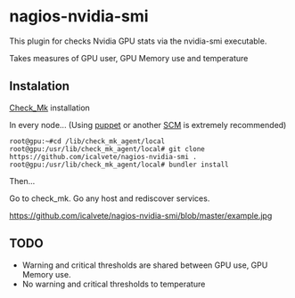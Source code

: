 # nagios-nvidia-smi

This plugin for checks Nvidia GPU stats via the nvidia-smi executable.

Takes measures of GPU user, GPU Memory use and temperature

## Instalation

[Check_Mk](https://checkmk.com/) installation

In every node... (Using [puppet](https://en.wikipedia.org/wiki/Puppet_(software)) or another [SCM](https://en.wikipedia.org/wiki/Software_configuration_management) is extremely recommended)

```
root@gpu:~#cd /lib/check_mk_agent/local
root@gpu:/usr/lib/check_mk_agent/local# git clone https://github.com/icalvete/nagios-nvidia-smi .
root@gpu:/usr/lib/check_mk_agent/local# bundler install
```

Then...

Go to check_mk.
Go any host and rediscover services.

https://github.com/icalvete/nagios-nvidia-smi/blob/master/example.jpg

## TODO

* Warning and critical thresholds are shared between GPU use, GPU Memory use.
* No warning and critical thresholds to temperature

